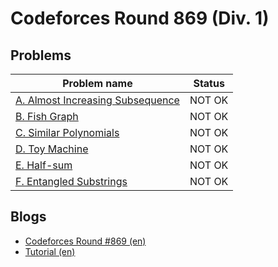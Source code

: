 # Codeforces Round 869 (Div. 1)

## Problems

|Problem name|Status|
|------------|---------|
| [A. Almost Increasing Subsequence](problems/A._Almost_Increasing_Subsequence.md)|NOT OK|
| [B. Fish Graph](problems/B._Fish_Graph.md)|NOT OK|
| [C. Similar Polynomials](problems/C._Similar_Polynomials.md)|NOT OK|
| [D. Toy Machine](problems/D._Toy_Machine.md)|NOT OK|
| [E. Half-sum](problems/E._Half-sum.md)|NOT OK|
| [F. Entangled Substrings](problems/F._Entangled_Substrings.md)|NOT OK|
## Blogs

- [Codeforces Round #869 (en)](blogs/Codeforces_Round_869_(en).md)
- [Tutorial (en)](blogs/Tutorial_(en).md)
